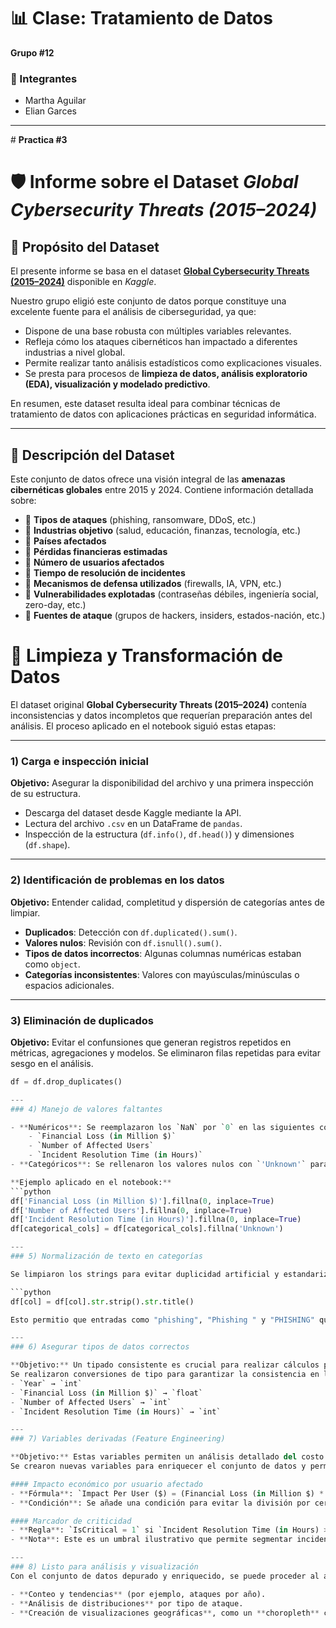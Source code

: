 
# 📊 Clase: Tratamiento de Datos  
**Grupo #12**


### 👥 Integrantes  
- Martha Aguilar  
- Elian Garces  

---

﻿# **Practica #3**
 
# 🛡️ Informe sobre el Dataset *Global Cybersecurity Threats (2015–2024)*  

## 📌 Propósito del Dataset  
El presente informe se basa en el dataset **[Global Cybersecurity Threats (2015–2024)](https://www.kaggle.com/datasets/atharvasoundankar/global-cybersecurity-threats-2015-2024)** disponible en *Kaggle*.  

Nuestro grupo eligió este conjunto de datos porque constituye una excelente fuente para el análisis de ciberseguridad, ya que:  

- Dispone de una base robusta con múltiples variables relevantes.  
- Refleja cómo los ataques cibernéticos han impactado a diferentes industrias a nivel global.  
- Permite realizar tanto análisis estadísticos como explicaciones visuales.  
- Se presta para procesos de **limpieza de datos, análisis exploratorio (EDA), visualización y modelado predictivo**.  

En resumen, este dataset resulta ideal para combinar técnicas de tratamiento de datos con aplicaciones prácticas en seguridad informática.  

---

## 📂 Descripción del Dataset  
Este conjunto de datos ofrece una visión integral de las **amenazas cibernéticas globales** entre 2015 y 2024. Contiene información detallada sobre:  

- 🔸 **Tipos de ataques** (phishing, ransomware, DDoS, etc.)  
- 🔸 **Industrias objetivo** (salud, educación, finanzas, tecnología, etc.)  
- 🔸 **Países afectados**  
- 🔸 **Pérdidas financieras estimadas**  
- 🔸 **Número de usuarios afectados**  
- 🔸 **Tiempo de resolución de incidentes**  
- 🔸 **Mecanismos de defensa utilizados** (firewalls, IA, VPN, etc.)  
- 🔸 **Vulnerabilidades explotadas** (contraseñas débiles, ingeniería social, zero-day, etc.)  
- 🔸 **Fuentes de ataque** (grupos de hackers, insiders, estados-nación, etc.)  



# 🧹 Limpieza y Transformación de Datos

El dataset original **Global Cybersecurity Threats (2015–2024)** contenía inconsistencias y datos incompletos que requerían preparación antes del análisis. El proceso aplicado en el notebook siguió estas etapas:

---

### 1) Carga e inspección inicial
**Objetivo:** Asegurar la disponibilidad del archivo y una primera inspección de su estructura.
- Descarga del dataset desde Kaggle mediante la API.
- Lectura del archivo `.csv` en un DataFrame de `pandas`.
- Inspección de la estructura (`df.info()`, `df.head()`) y dimensiones (`df.shape`).

---

### 2) Identificación de problemas en los datos

**Objetivo:** Entender calidad, completitud y dispersión de categorías antes de limpiar.

- **Duplicados**: Detección con `df.duplicated().sum()`.  
- **Valores nulos**: Revisión con `df.isnull().sum()`.  
- **Tipos de datos incorrectos**: Algunas columnas numéricas estaban como `object`.  
- **Categorías inconsistentes**: Valores con mayúsculas/minúsculas o espacios adicionales.  

---

### 3) Eliminación de duplicados

**Objetivo:** Evitar el confunsiones que generan registros repetidos en métricas, agregaciones y modelos.
Se eliminaron filas repetidas para evitar sesgo en el análisis.

```python
df = df.drop_duplicates()

---
### 4) Manejo de valores faltantes

- **Numéricos**: Se reemplazaron los `NaN` por `0` en las siguientes columnas:
    - `Financial Loss (in Million $)`
    - `Number of Affected Users`
    - `Incident Resolution Time (in Hours)`
- **Categóricos**: Se rellenaron los valores nulos con `'Unknown'` para mantener la consistencia.

**Ejemplo aplicado en el notebook:**
```python
df['Financial Loss (in Million $)'].fillna(0, inplace=True)
df['Number of Affected Users'].fillna(0, inplace=True)
df['Incident Resolution Time (in Hours)'].fillna(0, inplace=True)
df[categorical_cols] = df[categorical_cols].fillna('Unknown')

---
### 5) Normalización de texto en categorías

Se limpiaron los strings para evitar duplicidad artificial y estandarizar las entradas.

```python
df[col] = df[col].str.strip().str.title()

Esto permitio que entradas como "phishing", "Phishing " y "PHISHING" queden como un único valor "Phishing".

---
### 6) Asegurar tipos de datos correctos

**Objetivo:** Un tipado consistente es crucial para realizar cálculos precisos, ordenamientos correctos y operaciones de series de tiempo de manera eficiente.
Se realizaron conversiones de tipo para garantizar la consistencia en los datos:
- `Year` → `int`
- `Financial Loss (in Million $)` → `float`
- `Number of Affected Users` → `int`
- `Incident Resolution Time (in Hours)` → `int`

---
### 7) Variables derivadas (Feature Engineering)

**Objetivo:** Estas variables permiten un análisis detallado del costo o impacto unitario y una segmentación rápida de los incidentes según su criticidad.
Se crearon nuevas variables para enriquecer el conjunto de datos y permitir análisis más profundos.

#### Impacto económico por usuario afectado
- **Fórmula**: `Impact Per User ($) = (Financial Loss (in Million $) * 1,000,000) / Number of Affected Users`
- **Condición**: Se añade una condición para evitar la división por cero: si `Number of Affected Users` es `0`, el resultado es `0`.

#### Marcador de criticidad
- **Regla**: `IsCritical = 1` si `Incident Resolution Time (in Hours) > 100`, de lo contrario, `0`.
- **Nota**: Este es un umbral ilustrativo que permite segmentar incidentes con alta complejidad o un tiempo de respuesta prolongado.

---
### 8) Listo para análisis y visualización
Con el conjunto de datos depurado y enriquecido, se puede proceder al análisis. Algunos ejemplos de los análisis realizados incluyen:

- **Conteo y tendencias** (por ejemplo, ataques por año).
- **Análisis de distribuciones** por tipo de ataque.
- **Creación de visualizaciones geográficas**, como un **choropleth** con Plotly, para mostrar las pérdidas económicas por país y su evolución temporal.

